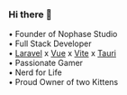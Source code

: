 ### Hi there 👋

• Founder of Nophase Studio 
<br />
• Full Stack Developer
<br />
• [Laravel](https://laravel.com/) x [Vue](https://v3.vuejs.org/) x [Vite](https://vitejs.dev/) x [Tauri](https://tauri.app/)
<br />
• Passionate Gamer
<br />
• Nerd for Life
<br />
• Proud Owner of two Kittens

<!--
**Subwaytime/Subwaytime** is a ✨ _special_ ✨ repository because its `README.md` (this file) appears on your GitHub profile.

Here are some ideas to get you started:

- 🔭 I’m currently working on ...
- 🌱 I’m currently learning ...
- 👯 I’m looking to collaborate on ...
- 🤔 I’m looking for help with ...
- 💬 Ask me about ...
- 📫 How to reach me: ...
- 😄 Pronouns: ...
- ⚡ Fun fact: ...
-->
